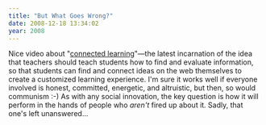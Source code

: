 ```yaml
---
title: "But What Goes Wrong?"
date: 2008-12-18 13:34:02
year: 2008
---
```

Nice video about "<a href="http://teachweb2.blogspot.com/2008/11/cck08-connectivism-networked-studentthe.html">connected learning</a>"—the latest incarnation of the idea that teachers should teach students how to find and evaluate information, so that students can find and connect ideas on the web themselves to create a customized learning experience.  I'm sure it works well if everyone involved is honest, committed, energetic, and altruistic, but then, so would communism :-)  As with any social innovation, the key question is how it will perform in the hands of people who <em>aren't</em> fired up about it.  Sadly, that one's left unanswered...
